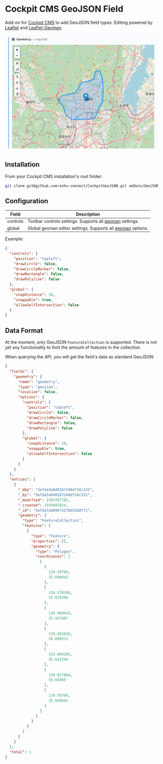 # Cockpit CMS GeoJSON Field

Add-on for [Cockpit CMS](https://getcockpit.com/) to add GeoJSON field types.
Editing powered by [Leaflet](https://leafletjs.com/) and [Leaflet-Geoman](https://github.com/geoman-io/leaflet-geoman).

![GeoJSON Field Preview](preview.png)

## Installation

From your Cockpit CMS installation's root folder:

```bash
git clone git@github.com:eshu-connect/CockpitGeoJSON.git addons/GeoJSON
```

## Configuration

| Field | Description |
| -- | -- |
| controls | Toolbar controls settings. Supports all [geoman](https://github.com/geoman-io/leaflet-geoman#leaflet-geoman-toolbar) settings. |
| global | Global geoman editor settings. Supports all [geoman](https://github.com/geoman-io/leaflet-geoman#options) options.

Example:

```json
{
  "controls": {
    "position": "topleft",
    "drawCircle": false,
    "drawCircleMarker": false,
    "drawRectangle": false,
    "drawPolyline": false
  },
  "global": {
    "snapDistance": 20,
    "snappable": true,
    "allowSelfIntersection": false
  }
}
```

## Data Format

At the moment, only GeoJSON `FeatureCollection` is supported.
There is not yet any functionality to limit the amount of features in the collection.

When querying the API, you will get the field's data as standard GeoJSON:

```json
{
  "fields": {
    "geometry": {
      "name": "geometry",
      "type": "geojson",
      "localize": false,
      "options": {
        "controls": {
          "position": "topleft",
          "drawCircle": false,
          "drawCircleMarker": false,
          "drawRectangle": false,
          "drawPolyline": false
        },
        "global": {
          "snapDistance": 20,
          "snappable": true,
          "allowSelfIntersection": false
        }
      }
    }
  },
  "entries": [
    {
      "_mby": "5efda3a0d8167240d716c331",
      "_by": "5efda3a0d8167240d716c331",
      "_modified": 1593787782,
      "_created": 1593681824,
      "_id": "5efda7a0096f3278d33b0771",
      "geometry": {
        "type": "FeatureCollection",
        "features": [
          {
            "type": "Feature",
            "properties": [],
            "geometry": {
              "type": "Polygon",
              "coordinates": [
                [
                  [
                    139.59709,
                    35.660643
                  ],
                  [
                    139.570309,
                    35.629396
                  ],
                  [
                    139.604643,
                    35.587807
                  ],
                  [
                    139.682926,
                    35.606511
                  ],
                  [
                    139.689105,
                    35.641394
                  ],
                  [
                    139.657864,
                    35.65869
                  ],
                  [
                    139.59709,
                    35.660643
                  ]
                ]
              ]
            }
          }
        ]
      }
    }
  ],
  "total": 1
}
```